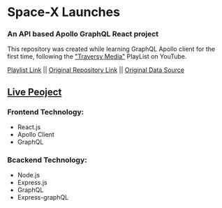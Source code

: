 # Space-X Launches 

### An API based Apollo GraphQL React project
This repository was created while learning GraphQL Apollo client  for the first time, following the ["Traversy Media"](https://www.youtube.com/channel/UC29ju8bIPH5as8OGnQzwJyA) PlayList on YouTube.

[Playlist Link](https://www.youtube.com/playlist?list=PLillGF-RfqbZrjw48EXLdM4dsOhURCLZx) || [Original Repository Link](https://github.com/bradtraversy/spacex_launch_stats) || [Original Data Source](https://docs.spacexdata.com/)

## [Live Peoject](https://spacex-launch.netlify.app/)
### Frontend Technology:
* React.js
* Apollo Client
* GraphQL

### Bcackend Technology:
* Node.js
* Express.js
* GraphQL
* Express-graphQL

